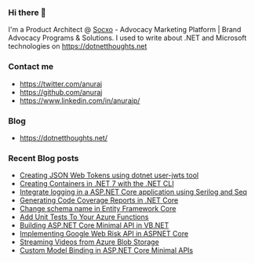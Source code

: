### Hi there 👋

I'm a Product Architect @ [Socxo](https://www.socxo.com/) - Advocacy Marketing Platform | Brand Advocacy Programs &amp; Solutions. I used to write about .NET and Microsoft technologies on https://dotnetthoughts.net

### Contact me
* https://twitter.com/anuraj
* https://github.com/anuraj
* https://www.linkedin.com/in/anurajp/

### Blog
* https://dotnetthoughts.net/

### Recent Blog posts
<!-- BLOGPOSTS:START -->
- [Creating JSON Web Tokens using dotnet user-jwts tool](https://dotnetthoughts.net/creating-jwt-using-dotnet-user-jwts/)
- [Creating Containers in .NET 7 with the .NET CLI](https://dotnetthoughts.net/creating-docker-containers-with-the-dotnet-cli/)
- [Integrate logging in a ASP.NET Core application using Serilog and Seq](https://dotnetthoughts.net/integrate-logging-in-a-asp.net-core-application-using-serilog-and-seq/)
- [Generating Code Coverage Reports in .NET Core](https://dotnetthoughts.net/generating-code-coverage-reports-in-dotnet-core/)
- [Change schema name in Entity Framework Core](https://dotnetthoughts.net/change-schema-name-in-entity-framework-core/)
- [Add Unit Tests To Your Azure Functions](https://dotnetthoughts.net/add-unit-tests-to-your-functions/)
- [Building ASP.NET Core Minimal API in VB.NET](https://dotnetthoughts.net/building-aspnetcore-minimal-api-in-vbnet/)
- [Implementing Google Web Risk API in ASPNET Core](https://dotnetthoughts.net/implementing-google-webrisk-aspi-in-aspnetcore/)
- [Streaming Videos from Azure Blob Storage](https://dotnetthoughts.net/streaming-videos-from-azure-blob-storage/)
- [Custom Model Binding in ASP.NET Core Minimal APIs](https://dotnetthoughts.net/custom-model-binding-aspnet-6-minimal-apis/)
<!-- BLOGPOSTS:END -->
